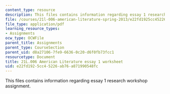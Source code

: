 ```yaml
---
content_type: resource
description: This files contains information regarding essay 1 research workshop assignment.
file: /courses/21l-006-american-literature-spring-2013/e22fd1925cc45226ab76a871990548fc_MIT21L_006S13_researchwork.pdf
file_type: application/pdf
learning_resource_types:
- Assignments
ocw_type: OCWFile
parent_title: Assignments
parent_type: CourseSection
parent_uid: d8a27106-7fe9-6636-0c20-d6f0fb73fcc1
resourcetype: Document
title: 21L.006 American Literature essay 1 worksheet
uid: e22fd192-5cc4-5226-ab76-a871990548fc
---
```

This files contains information regarding essay 1 research workshop assignment.

